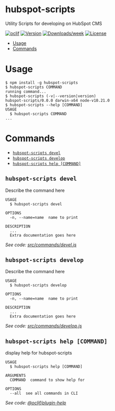hubspot-scripts
===============

Utility Scripts for developing on HubSpot CMS

[![oclif](https://img.shields.io/badge/cli-oclif-brightgreen.svg)](https://oclif.io)
[![Version](https://img.shields.io/npm/v/hubspot-scripts.svg)](https://npmjs.org/package/hubspot-scripts)
[![Downloads/week](https://img.shields.io/npm/dw/hubspot-scripts.svg)](https://npmjs.org/package/hubspot-scripts)
[![License](https://img.shields.io/npm/l/hubspot-scripts.svg)](https://github.com/themes/hubspot-scripts/blob/master/package.json)

<!-- toc -->
* [Usage](#usage)
* [Commands](#commands)
<!-- tocstop -->
# Usage
<!-- usage -->
```sh-session
$ npm install -g hubspot-scripts
$ hubspot-scripts COMMAND
running command...
$ hubspot-scripts (-v|--version|version)
hubspot-scripts/0.0.0 darwin-x64 node-v10.21.0
$ hubspot-scripts --help [COMMAND]
USAGE
  $ hubspot-scripts COMMAND
...
```
<!-- usagestop -->
# Commands
<!-- commands -->
* [`hubspot-scripts devel`](#hubspot-scripts-devel)
* [`hubspot-scripts develop`](#hubspot-scripts-develop)
* [`hubspot-scripts help [COMMAND]`](#hubspot-scripts-help-command)

## `hubspot-scripts devel`

Describe the command here

```
USAGE
  $ hubspot-scripts devel

OPTIONS
  -n, --name=name  name to print

DESCRIPTION
  ...
  Extra documentation goes here
```

_See code: [src/commands/devel.js](https://github.com/themes/hubspot-scripts/blob/v0.0.0/src/commands/devel.js)_

## `hubspot-scripts develop`

Describe the command here

```
USAGE
  $ hubspot-scripts develop

OPTIONS
  -n, --name=name  name to print

DESCRIPTION
  ...
  Extra documentation goes here
```

_See code: [src/commands/develop.js](https://github.com/themes/hubspot-scripts/blob/v0.0.0/src/commands/develop.js)_

## `hubspot-scripts help [COMMAND]`

display help for hubspot-scripts

```
USAGE
  $ hubspot-scripts help [COMMAND]

ARGUMENTS
  COMMAND  command to show help for

OPTIONS
  --all  see all commands in CLI
```

_See code: [@oclif/plugin-help](https://github.com/oclif/plugin-help/blob/v3.2.0/src/commands/help.ts)_
<!-- commandsstop -->
